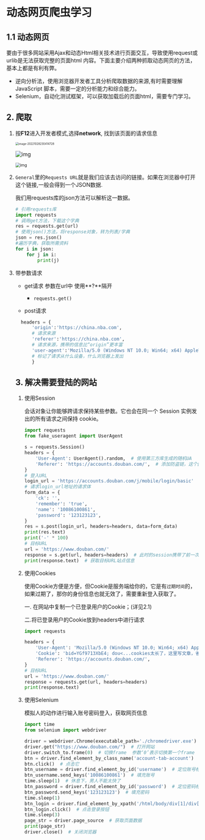 

# 动态网页爬虫学习

##  1.1 动态网页

要由于很多网站采用Ajax和动态Html相关技术进行页面交互，导致使用request或urlib是无法获取完整的页面html 内容。下面主要介绍两种抓取动态网页的方法，基本上都是有利有弊。

- 逆向分析法，使用浏览器开发者工具分析爬取数据的来源,有时需要理解JavaScript
  脚本，需要一定的分析能力和综合能力。
- Selenium，自动化测试框架，可以获取加载后的页面html，需要专门学习。
  

## 2. 爬取

1. 按**F12**进入开发者模式,选择**network**, 找到该页面的请求信息

   <img src="C:\Users\pp\Documents\GitHub\Study_Notes\动态网页爬虫\image-20221028230414728.png" alt="image-20221028230414728" style="zoom:50%;" />

   ![img](C:\Users\pp\Documents\GitHub\Study_Notes\动态网页爬虫\a8c696e4de51558d95f01c2fa7adbb55.png)

   <img src="C:\Users\pp\Documents\GitHub\Study_Notes\动态网页爬虫\4a3e7388285235edaf38fe8255c02a21.png" alt="img" style="zoom:75%;" />

2. `General`里的`Requests URL`就是我们应该去访问的链接。如果在浏览器中打开这个链接,一般会得到一个JSON数据.

   我们用requests库的json方法可以解析这一数据。

   ```python
   # 引用requests库
   import requests
   # 调用get方法，下载这个字典
   res = requests.get(url)
   # 使用json()方法，将response对象，转为列表/字典
   json = res.json()
   #遍历字典，获取所需资料
   for i in json:
       for j in i:
           print(j)
   ```

3. 带参数请求

   - get请求 参数在url中 使用**?**隔开
     
     - ```requests.get()```
     
   - post请求

   ``` python
     headers = {
         'origin':'https://china.nba.com',
         # 请求来源
         'referer':'https://china.nba.com',
         # 请求来源，携带的信息比“origin”更丰富
         'user-agent':'Mozilla/5.0 (Windows NT 10.0; Win64; x64) AppleWebKit/537.36 (KHTML, like Gecko) Chrome/71.0.3578.98 Safari/537.36',
         # 标记了请求从什么设备，什么浏览器上发出
         }
   ```

     

   ## 3. 解决需要登陆的网站
   
   1. 使用Session
   
      会话对象让你能够跨请求保持某些参数。它也会在同一个 Session 实例发出的所有请求之间保持 cookie。
   
      ``` python
      import requests
      from fake_useragent import UserAgent
      
      s = requests.Session()
      headers = {
          'User-Agent': UserAgent().random,  # 使用第三方库生成的随机UA
          'Referer': 'https://accounts.douban.com/',  # 添加防盗链，这个因网站而异
      }
      # 登入URL
      login_url = 'https://accounts.douban.com/j/mobile/login/basic'
      # 请求login_url地址的请求体
      form_data = {
          'ck': '',
          'remember': 'true',
          'name': '10086100861',
          'password': '123123123',
      }
      res = s.post(login_url, headers=headers, data=form_data)
      print(res.text)
      print('-' * 100)
      # 目标URL
      url = 'https://www.douban.com/'
      response = s.get(url, headers=headers)  # 此时的session携带了前一次请求的用户登入信息（会话保持），这样请求目标URL就携带了登录用户信息
      print(response.text)  # 获取目标URL站点信息
      
      ```
   
      
   
   2. 使用Cookies
   
      使用Cookie方便是方便，但Cookie是服务端给你的，它是有`过期时间`的，如果过期了，那你的身份信息也就无效了，需要重新登入获取了。
   
      一. 在网站中复制一个已登录用户的Cookie；(详见2.1)
   
      二.将已登录用户的Cookie放到headers中进行请求
   
      ```python
      import requests
      
      headers = {
          'User-Agent': 'Mozilla/5.0 (Windows NT 10.0; Win64; x64) AppleWebKit/537.36 (KHTML, like Gecko) Chrome/88.0.4324.150 Safari/537.36',
          'Cookie': 'bid=YGf9713XbE4; dou<...cookies太长了，这里写文章，省略掉...>_num=5',
          'Referer': 'https://accounts.douban.com/',
      }
      # 目标URL
      url = 'https://www.douban.com/'
      response = requests.get(url, headers=headers)
      print(response.text)
      
      ```
   
   3. 使用Selenium
   
      模拟人的动作进行输入账号密码登入，获取网页信息
   
      ``` python
      import time
      from selenium import webdriver
      
      driver = webdriver.Chrome(executable_path='./chromedriver.exe')  # 打开浏览器
      driver.get("https://www.douban.com/")  # 打开网站
      driver.switch_to.frame(0)  # 切换frame  参数‘0’表示切换第一个frame
      btn = driver.find_element_by_class_name('account-tab-account')  # 定位密码登录按钮
      btn.click()  # 点击它
      btn_username = driver.find_element_by_id('username')  # 定位账号标签
      btn_username.send_keys('10086100861')  # 填充账号
      time.sleep(1)  # 休息下，男人不能太快了
      btn_password = driver.find_element_by_id('password')  # 定位密码标签
      btn_password.send_keys('123123123')  # 填充密码
      time.sleep(1)
      btn_login = driver.find_element_by_xpath('/html/body/div[1]/div[2]/div[1]/div[5]/a')
      btn_login.click()  # 点击登录按钮
      time.sleep(3)
      page_str = driver.page_source  # 获取页面数据
      print(page_str)
      driver.close()  # 关闭浏览器
      
      ```
   
      
   
   
   
   

